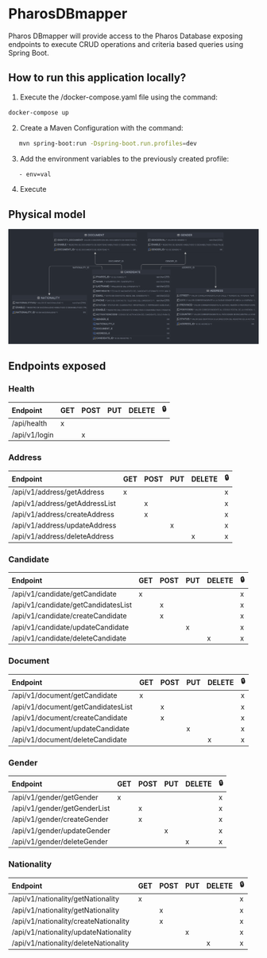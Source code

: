 # PharosDBmapper
Pharos DBmapper will provide access to the Pharos Database exposing endpoints to execute CRUD operations and criteria based queries using Spring Boot.

## How to run this application locally? ##

1. Execute the /docker-compose.yaml file using the command:

```bash
docker-compose up
```

2. Create a Maven Configuration with the command:
```bash
   mvn spring-boot:run -Dspring-boot.run.profiles=dev
```

3. Add the environment variables to the previously created profile:
```bash
   - env=val
```
4. Execute

## Physical model ##

![Pharos Model](Pharos-model.png)

## Endpoints exposed ##

### Health ###

| Endpoint      | GET | POST | PUT | DELETE | 🔒 |
|:--------------|:----|:-----|:----|:-------|:---|
| /api/health   | x   |      |     |        |    |
| /api/v1/login |     | x    |     |        |    |


### Address ###
| Endpoint                       | GET | POST | PUT | DELETE | 🔒 |
|:-------------------------------|:----|:-----|:----|:-------|:---|
| /api/v1/address/getAddress     | x   |      |     |        | x  |
| /api/v1/address/getAddressList |     | x    |     |        | x  |
| /api/v1/address/createAddress  |     | x    |     |        | x  |
| /api/v1/address/updateAddress  |     |      | x   |        | x  |
| /api/v1/address/deleteAddress  |     |      |     | x      | x  |

### Candidate ###
| Endpoint                             | GET | POST | PUT | DELETE | 🔒 |
|:-------------------------------------|:----|:-----|:----|:-------|:---|
| /api/v1/candidate/getCandidate       | x   |      |     |        | x  |
| /api/v1/candidate/getCandidatesList  |     | x    |     |        | x  |
| /api/v1/candidate/createCandidate    |     | x    |     |        | x  |
| /api/v1/candidate/updateCandidate    |     |      | x   |        | x  |
| /api/v1/candidate/deleteCandidate    |     |      |     | x      | x  |

### Document ###
| Endpoint                             | GET | POST | PUT | DELETE | 🔒 |
|:-------------------------------------|:----|:-----|:----|:-------|:---|
| /api/v1/document/getCandidate        | x   |      |     |        | x  |
| /api/v1/document/getCandidatesList   |     | x    |     |        | x  |
| /api/v1/document/createCandidate     |     | x    |     |        | x  |
| /api/v1/document/updateCandidate     |     |      | x   |        | x  |
| /api/v1/document/deleteCandidate     |     |      |     | x      | x  |

### Gender ###
| Endpoint                      | GET | POST | PUT | DELETE | 🔒 |
|:------------------------------|:----|:-----|:----|:-------|:---|
| /api/v1/gender/getGender      | x   |      |     |        | x  |
| /api/v1/gender/getGenderList  |     | x    |     |        | x  |
| /api/v1/gender/createGender   |     | x    |     |        | x  |
| /api/v1/gender/updateGender   |     |      | x   |        | x  |
| /api/v1/gender/deleteGender   |     |      |     | x      | x  |

### Nationality ###
| Endpoint                               | GET | POST | PUT | DELETE | 🔒 |
|:---------------------------------------|:----|:-----|:----|:-------|:---|
| /api/v1/nationality/getNationality     | x   |      |     |        | x  |
| /api/v1/nationality/getNationality     |     | x    |     |        | x  |
| /api/v1/nationality/createNationality  |     | x    |     |        | x  |
| /api/v1/nationality/updateNationality  |     |      | x   |        | x  |
| /api/v1/nationality/deleteNationality  |     |      |     | x      | x  |